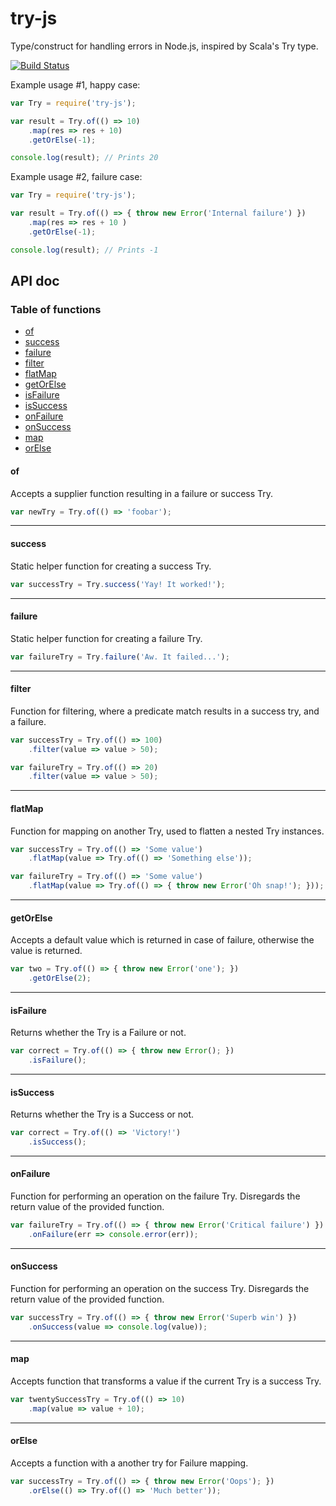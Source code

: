 # try-js
Type/construct for handling errors in Node.js, inspired by Scala's Try type.

[![Build Status](https://travis-ci.org/whirlwin/try-js.svg?branch=master)](https://travis-ci.org/whirlwin/try-js)

Example usage #1, happy case:
```javascript
var Try = require('try-js');

var result = Try.of(() => 10)
    .map(res => res + 10)
    .getOrElse(-1);

console.log(result); // Prints 20
```

Example usage #2, failure case:
```javascript
var Try = require('try-js');

var result = Try.of(() => { throw new Error('Internal failure') })
    .map(res => res + 10 )
    .getOrElse(-1);

console.log(result); // Prints -1
```

## API doc

### Table of functions

- [of](#of)
- [success](#success)
- [failure](#failure)
- [filter](#filter)
- [flatMap](#flatMap)
- [getOrElse](#getOrElse)
- [isFailure](#isFailure)
- [isSuccess](#isSuccess)
- [onFailure](#onFailure)
- [onSuccess](#onSuccess)
- [map](#map)
- [orElse](#orElse)

#### of

Accepts a supplier function resulting in a failure or success Try.

```javascript
var newTry = Try.of(() => 'foobar');
```

---

#### success

Static helper function for creating a success Try.

```javascript
var successTry = Try.success('Yay! It worked!');
```

---

#### failure

Static helper function for creating a failure Try.

```javascript
var failureTry = Try.failure('Aw. It failed...');
```

---

#### filter

Function for filtering, where a predicate match results in a success try, and a failure.

```javascript
var successTry = Try.of(() => 100)
    .filter(value => value > 50);
```
    
```javascript
var failureTry = Try.of(() => 20)
    .filter(value => value > 50);
```

---

#### flatMap

Function for mapping on another Try, used to flatten a nested Try instances.

```javascript
var successTry = Try.of(() => 'Some value')
    .flatMap(value => Try.of(() => 'Something else'));
```

```javascript
var failureTry = Try.of(() => 'Some value')
    .flatMap(value => Try.of(() => { throw new Error('Oh snap!'); }));
```

---

#### getOrElse

Accepts a default value which is returned in case of failure, otherwise the value is returned.

```javascript
var two = Try.of(() => { throw new Error('one'); })
    .getOrElse(2);
```

---

#### isFailure

Returns whether the Try is a Failure or not.

```javascript
var correct = Try.of(() => { throw new Error(); })
    .isFailure();
```

---

#### isSuccess

Returns whether the Try is a Success or not.

```javascript
var correct = Try.of(() => 'Victory!')
    .isSuccess();
```

---

#### onFailure

Function for performing an operation on the failure Try. Disregards the return value of the provided function.

```javascript
var failureTry = Try.of(() => { throw new Error('Critical failure') })
    .onFailure(err => console.error(err));
```

---

#### onSuccess

Function for performing an operation on the success Try. Disregards the return value of the provided function.

```javascript
var successTry = Try.of(() => { throw new Error('Superb win') })
    .onSuccess(value => console.log(value));
```

---

#### map

Accepts function that transforms a value if the current Try is a success Try.

```javascript
var twentySuccessTry = Try.of(() => 10)
    .map(value => value + 10);
```

---

#### orElse

Accepts a function with a another try for Failure mapping.

```javascript
var successTry = Try.of(() => { throw new Error('Oops'); })
    .orElse(() => Try.of(() => 'Much better'));
```


